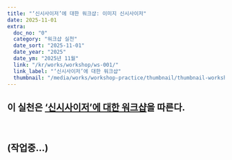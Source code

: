 ```yaml
---
title: "‘신시사이저’에 대한 워크샵: 이미지 신시사이저"
date: 2025-11-01
extra:
  doc_no: "0"
  category: "워크샵 실천"
  date_sort: "2025-11-01"
  date_year: "2025"
  date_ym: "2025년 11월"
  link: "/kr/works/workshop/ws-001/"
  link_label: "‘신시사이저’에 대한 워크샵"
  thumbnail: "/media/works/workshop-practice/thumbnail/thumbnail-workshopaboutsynthesizer-imagesynthesizer.webp"
---
```

## 이 실천은 [‘신시사이저’에 대한 워크샵](/kr/works/workshop/ws-001/)을 따른다.
<br>

## (작업중...)